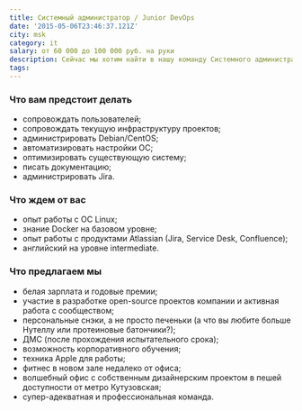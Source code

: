 ```yaml
---
title: Системный администратор / Junior DevOps
date: '2015-05-06T23:46:37.121Z'
city: msk
category: it
salary: от 60 000 до 100 000 руб. на руки
description: Сейчас мы хотим найти в нашу команду Системного администратора, который вместе с нами будет работать над созданием лучшего корпоративного мессенджера.
tags:
---
```


### Что вам предстоит делать

- сопровождать пользователей;
- сопровождать текущую инфраструктуру проектов;
- администрировать Debian/CentOS;
- автоматизировать настройки OC;
- оптимизировать существующую систему;
- писать документацию;
- администрировать Jira.

### Что ждем от вас

- опыт работы с ОС Linux;
- знание Docker на базовом уровне;
- опыт работы с продуктами Atlassian (Jira, Service Desk, Confluence);
- английский на уровне intermediate.

### Что предлагаем мы

- белая зарплата и годовые премии;
- участие в разработке open-source проектов компании и активная работа с сообществом;
- персональные снэки, а не просто печеньки (а что вы любите больше Нутеллу или протеиновые батончики?);
- ДМС (после прохождения испытательного срока);
- возможность корпоративного обучения;
- техника Apple для работы;
- фитнес в новом зале недалеко от офиса;
- волшебный офис с собственным дизайнерским проектом в пешей доступности от метро Кутузовская;
- супер-адекватная и профессиональная команда.
